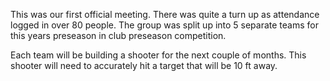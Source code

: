<!--t September 17, 2018 t-->

This was our first official meeting. There was quite a turn up as attendance logged in over 80 people. The group was split up into 5 separate teams for this years preseason in club preseason competition.

Each team will be building a shooter for the next couple of months.
This shooter will need to accurately hit a target that will be 10 ft away.